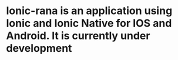 # Ionic-rana is an application using Ionic and Ionic Native for IOS and Android. It is currently under development
